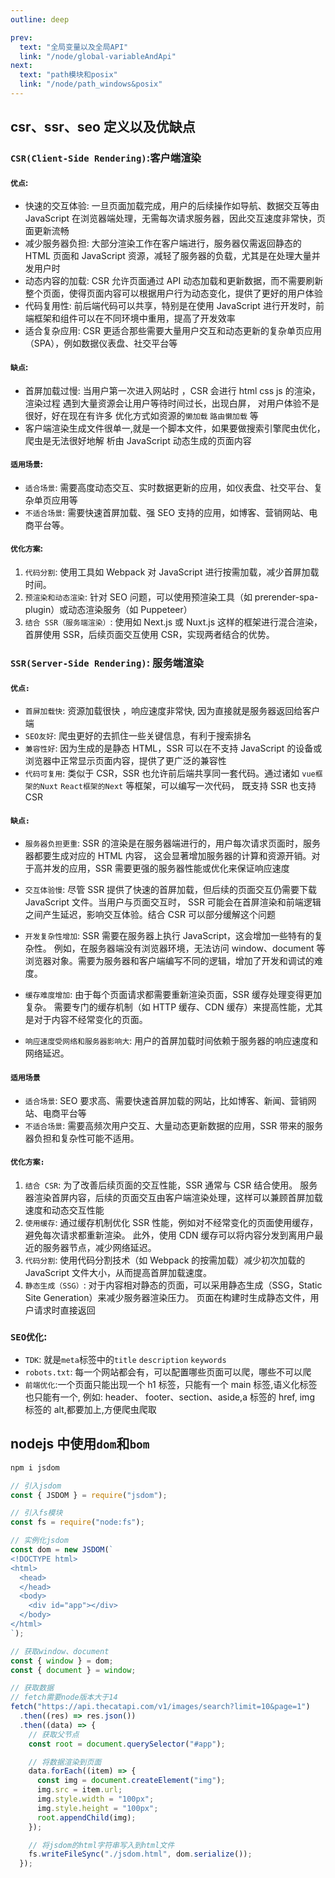 ```yaml
---
outline: deep

prev:
  text: "全局变量以及全局API"
  link: "/node/global-variableAndApi"
next:
  text: "path模块和posix"
  link: "/node/path_windows&posix"
---
```


## csr、ssr、seo 定义以及优缺点

### `CSR(Client-Side Rendering)`:客户端渲染

#### `优点`:

- 快速的交互体验: 一旦页面加载完成，用户的后续操作如导航、数据交互等由 JavaScript 在浏览器端处理，无需每次请求服务器，因此交互速度非常快，页面更新流畅
- 减少服务器负担: 大部分渲染工作在客户端进行，服务器仅需返回静态的 HTML 页面和 JavaScript 资源，减轻了服务器的负载，尤其是在处理大量并发用户时
- 动态内容的加载: CSR 允许页面通过 API 动态加载和更新数据，而不需要刷新整个页面，使得页面内容可以根据用户行为动态变化，提供了更好的用户体验
- 代码复用性: 前后端代码可以共享，特别是在使用 JavaScript 进行开发时，前端框架和组件可以在不同环境中重用，提高了开发效率
- 适合复杂应用: CSR 更适合那些需要大量用户交互和动态更新的复杂单页应用（SPA），例如数据仪表盘、社交平台等

#### `缺点`:

- 首屏加载过慢: 当用户第一次进入网站时 ，CSR 会进行 html css js 的渲染，渲染过程 遇到大量资源会让用户等待时间过长，出现白屏，
  对用户体验不是很好，好在现在有许多 优化方式如资源的`懒加载` `路由懒加载` 等
- 客户端渲染生成文件很单一,就是一个脚本文件，如果要做搜索引擎爬虫优化，爬虫是无法很好地解 析由 JavaScript 动态生成的页面内容

#### `适用场景`:

- `适合场景`: 需要高度动态交互、实时数据更新的应用，如仪表盘、社交平台、复杂单页应用等
- `不适合场景`: 需要快速首屏加载、强 SEO 支持的应用，如博客、营销网站、电商平台等。

#### `优化方案`:

1. `代码分割`: 使用工具如 Webpack 对 JavaScript 进行按需加载，减少首屏加载时间。
2. `预渲染和动态渲染`: 针对 SEO 问题，可以使用预渲染工具（如 prerender-spa-plugin）或动态渲染服务（如 Puppeteer）
3. `结合 SSR（服务端渲染）`: 使用如 Next.js 或 Nuxt.js 这样的框架进行混合渲染，首屏使用 SSR，后续页面交互使用 CSR，实现两者结合的优势。

### `SSR(Server-Side Rendering)`: 服务端渲染

#### `优点:`

- `首屏加载快`: 资源加载很快 ，响应速度非常快, 因为直接就是服务器返回给客户端
- `SEO友好`: 爬虫更好的去抓住一些关键信息，有利于搜索排名
- `兼容性好`: 因为生成的是静态 HTML，SSR 可以在不支持 JavaScript 的设备或浏览器中正常显示页面内容，提供了更广泛的兼容性
- `代码可复用`: 类似于 CSR，SSR 也允许前后端共享同一套代码。通过诸如 `vue框架的Nuxt` `React框架的Next` 等框架，可以编写一次代码，
  既支持 SSR 也支持 CSR

#### `缺点:`

- `服务器负担更重`: SSR 的渲染是在服务器端进行的，用户每次请求页面时，服务器都要生成对应的 HTML 内容，
  这会显著增加服务器的计算和资源开销。对于高并发的应用，SSR 需要更强的服务器性能或优化来保证响应速度

- `交互体验慢`: 尽管 SSR 提供了快速的首屏加载，但后续的页面交互仍需要下载 JavaScript 文件。当用户与页面交互时，
  SSR 可能会在首屏渲染和前端逻辑之间产生延迟，影响交互体验。结合 CSR 可以部分缓解这个问题

- `开发复杂性增加`: SSR 需要在服务器上执行 JavaScript，这会增加一些特有的复杂性。
  例如，在服务器端没有浏览器环境，无法访问 window、document 等浏览器对象。需要为服务器和客户端编写不同的逻辑，增加了开发和调试的难度。

- `缓存难度增加`: 由于每个页面请求都需要重新渲染页面，SSR 缓存处理变得更加复杂。
  需要专门的缓存机制（如 HTTP 缓存、CDN 缓存）来提高性能，尤其是对于内容不经常变化的页面。

- `响应速度受网络和服务器影响大`: 用户的首屏加载时间依赖于服务器的响应速度和网络延迟。

#### `适用场景`

- `适合场景`: SEO 要求高、需要快速首屏加载的网站，比如博客、新闻、营销网站、电商平台等
- `不适合场景`: 需要高频次用户交互、大量动态更新数据的应用，SSR 带来的服务器负担和复杂性可能不适用。

#### `优化方案: `

1. `结合 CSR`: 为了改善后续页面的交互性能，SSR 通常与 CSR 结合使用。
   服务器渲染首屏内容，后续的页面交互由客户端渲染处理，这样可以兼顾首屏加载速度和动态交互性能
2. `使用缓存`: 通过缓存机制优化 SSR 性能，例如对不经常变化的页面使用缓存，避免每次请求都重新渲染。
   此外，使用 CDN 缓存可以将内容分发到离用户最近的服务器节点，减少网络延迟。
3. `代码分割`: 使用代码分割技术（如 Webpack 的按需加载）减少初次加载的 JavaScript 文件大小，从而提高首屏加载速度。
4. `静态生成（SSG）`: 对于内容相对静态的页面，可以采用静态生成（SSG，Static Site Generation）来减少服务器渲染压力。
   页面在构建时生成静态文件，用户请求时直接返回

### `SEO优化`:

- `TDK`: 就是`meta`标签中的`title` `description` `keywords`
- `robots.txt`: 每一个网站都会有，可以配置哪些页面可以爬，哪些不可以爬
- `前端优化`:一个页面只能出现一个 h1 标签，只能有一个 main 标签,语义化标签也只能有一个,
  例如: header、 footer、section、aside,a 标签的 href, img 标签的 alt,都要加上,方便爬虫爬取

## nodejs 中使用`dom`和`bom`

```sh
npm i jsdom
```

```js
// 引入jsdom
const { JSDOM } = require("jsdom");

// 引入fs模块
const fs = require("node:fs");

// 实例化jsdom
const dom = new JSDOM(`
<!DOCTYPE html>
<html>
  <head>
  </head>
  <body>
    <div id="app"></div>
  </body>
</html>
`);

// 获取window、document
const { window } = dom;
const { document } = window;

// 获取数据
// fetch需要node版本大于14
fetch("https://api.thecatapi.com/v1/images/search?limit=10&page=1")
  .then((res) => res.json())
  .then((data) => {
    // 获取父节点
    const root = document.querySelector("#app");

    // 将数据渲染到页面
    data.forEach((item) => {
      const img = document.createElement("img");
      img.src = item.url;
      img.style.width = "100px";
      img.style.height = "100px";
      root.appendChild(img);
    });

    // 将jsdom的html字符串写入到html文件
    fs.writeFileSync("./jsdom.html", dom.serialize());
  });
```
